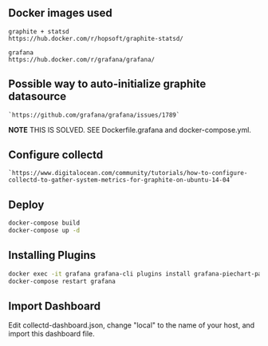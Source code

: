 ## Docker images used

    graphite + statsd
    https://hub.docker.com/r/hopsoft/graphite-statsd/
    
    grafana
    https://hub.docker.com/r/grafana/grafana/

## Possible way to auto-initialize graphite datasource

    `https://github.com/grafana/grafana/issues/1789`

**NOTE** THIS IS SOLVED.  SEE Dockerfile.grafana and docker-compose.yml.

## Configure collectd

    `https://www.digitalocean.com/community/tutorials/how-to-configure-collectd-to-gather-system-metrics-for-graphite-on-ubuntu-14-04`

## Deploy

```bash
docker-compose build
docker-compose up -d
```

## Installing Plugins

```bash
docker exec -it grafana grafana-cli plugins install grafana-piechart-panel
docker-compose restart grafana
```

## Import Dashboard

Edit collectd-dashboard.json, change "local" to the name of your host, and import this dashboard file.
